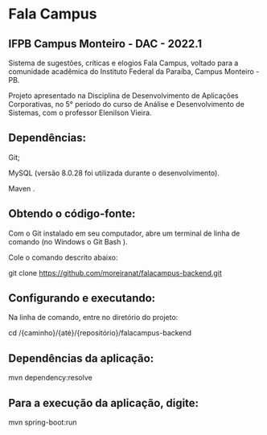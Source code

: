 # Fala Campus

## IFPB Campus Monteiro - DAC - 2022.1

Sistema de sugestões, críticas e elogios Fala Campus, voltado para a comunidade acadêmica do Instituto Federal da Paraíba, Campus Monteiro - PB.

Projeto apresentado na Disciplina de Desenvolvimento de Aplicações Corporativas, no 5° período do curso de Análise e Desenvolvimento de Sistemas, com o professor Elenilson Vieira.

## Dependências:
Git;

MySQL (versão 8.0.28 foi utilizada durante o desenvolvimento).

Maven .

## Obtendo o código-fonte:


Com o Git instalado em seu computador, abre um terminal de linha de comando (no Windows o Git Bash ).

Cole o comando descrito abaixo:

git clone https://github.com/moreiranat/falacampus-backend.git

## Configurando e executando:

Na linha de comando, entre no diretório do projeto:

cd /{caminho}/{até}/{repositório}/falacampus-backend

## Dependências da aplicação:

mvn dependency:resolve

## Para a execução da aplicação, digite:

mvn spring-boot:run

